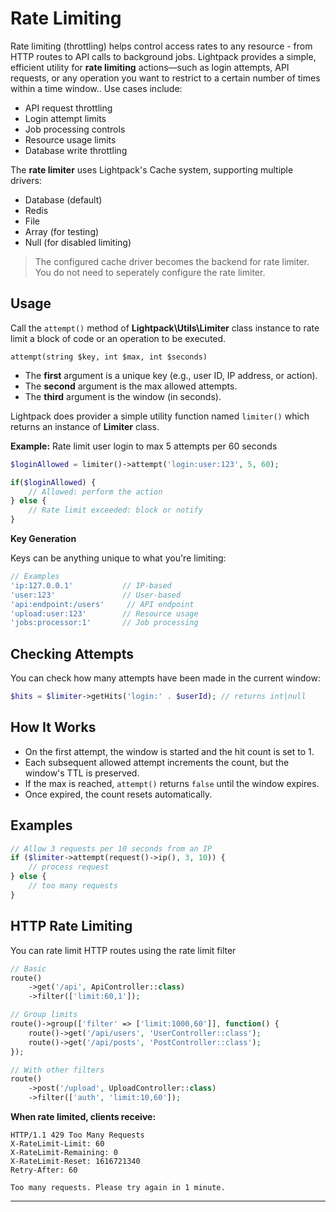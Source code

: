 # Rate Limiting

Rate limiting (throttling) helps control access rates to any resource - from HTTP routes to API calls to background jobs. Lightpack provides a simple, efficient utility for **rate limiting** actions—such as login attempts, API requests, or any operation you want to restrict to a certain number of times within a time window.. Use cases include:

- API request throttling
- Login attempt limits
- Job processing controls
- Resource usage limits
- Database write throttling

The **rate limiter** uses Lightpack's Cache system, supporting multiple drivers:
- Database (default)
- Redis
- File
- Array (for testing)
- Null (for disabled limiting)

> The configured cache driver becomes the backend for rate limiter. You do not need to seperately configure the rate limiter.

## Usage

Call the `attempt()` method of **Lightpack\Utils\Limiter** class instance to rate limit a block of code or an operation to be executed.

`attempt(string $key, int $max, int $seconds)`

- The **first** argument is a unique key (e.g., user ID, IP address, or action).
- The **second** argument is the max allowed attempts.
- The **third** argument is the window (in seconds).

Lightpack does provider a simple utility function named `limiter()` which returns an instance of **Limiter** class.

**Example:** Rate limit user login to max 5 attempts per 60 seconds

```php
$loginAllowed = limiter()->attempt('login:user:123', 5, 60);
```

```php
if($loginAllowed) {
    // Allowed: perform the action
} else {
    // Rate limit exceeded: block or notify
}
```

**Key Generation**

Keys can be anything unique to what you're limiting:

```php
// Examples
'ip:127.0.0.1'           // IP-based
'user:123'               // User-based
'api:endpoint:/users'     // API endpoint
'upload:user:123'        // Resource usage
'jobs:processor:1'       // Job processing
```

## Checking Attempts

You can check how many attempts have been made in the current window:

```php
$hits = $limiter->getHits('login:' . $userId); // returns int|null
```

## How It Works

- On the first attempt, the window is started and the hit count is set to 1.
- Each subsequent allowed attempt increments the count, but the window's TTL is preserved.
- If the max is reached, `attempt()` returns `false` until the window expires.
- Once expired, the count resets automatically.

## Examples

```php
// Allow 3 requests per 10 seconds from an IP
if ($limiter->attempt(request()->ip(), 3, 10)) {
    // process request
} else {
    // too many requests
}

```

## HTTP Rate Limiting

You can rate limit HTTP routes using the rate limit filter

```php
// Basic
route()
    ->get('/api', ApiController::class)
    ->filter(['limit:60,1']);

// Group limits
route()->group(['filter' => ['limit:1000,60']], function() {
    route()->get('/api/users', 'UserController::class');
    route()->get('/api/posts', 'PostController::class');
});

// With other filters
route()
    ->post('/upload', UploadController::class)
    ->filter(['auth', 'limit:10,60']);
```

**When rate limited, clients receive:**

```http
HTTP/1.1 429 Too Many Requests
X-RateLimit-Limit: 60
X-RateLimit-Remaining: 0
X-RateLimit-Reset: 1616721340
Retry-After: 60

Too many requests. Please try again in 1 minute.
```

---